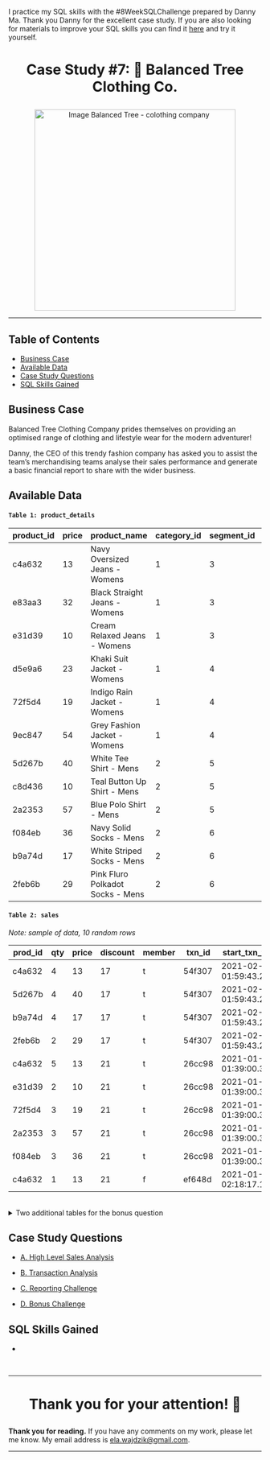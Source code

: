 I practice my SQL skills with the #8WeekSQLChallenge prepared by Danny Ma. Thank you Danny for the excellent case study.
If you are also looking for materials to improve your SQL skills you can find it [here](https://8weeksqlchallenge.com/) and try it yourself.

# <p align="center"> Case Study #7: 👕 Balanced Tree Clothing Co.
<p align="center"> <img src="https://8weeksqlchallenge.com/images/case-study-designs/7.png" alt="Image Balanced Tree - colothing company" height="400">

***

## Table of Contents

- [Business Case](#business-case)
- [Available Data](#available-data)
- [Case Study Questions](#case-study-questions)
- [SQL Skills Gained](#sql-skills-gained)


## Business Case
Balanced Tree Clothing Company prides themselves on providing an optimised range of clothing and lifestyle wear for the modern adventurer!

Danny, the CEO of this trendy fashion company has asked you to assist the team’s merchandising teams analyse their sales performance and generate a basic financial report to share with the wider business.


## Available Data


#### ``Table 1: product_details``

| product_id | price | product_name                   | category_id | segment_id | style_id | category_name | segment_name | style_name            |
|------------|-------|--------------------------------|-------------|------------|----------|---------------|--------------|-----------------------|
| c4a632     | 13    | Navy Oversized Jeans - Womens | 1           | 3          | 7        | Womens        | Jeans        | Navy Oversized        |
| e83aa3     | 32    | Black Straight Jeans - Womens | 1           | 3          | 8        | Womens        | Jeans        | Black Straight        |
| e31d39     | 10    | Cream Relaxed Jeans - Womens  | 1           | 3          | 9        | Womens        | Jeans        | Cream Relaxed         |
| d5e9a6     | 23    | Khaki Suit Jacket - Womens    | 1           | 4          | 10       | Womens        | Jacket       | Khaki Suit            |
| 72f5d4     | 19    | Indigo Rain Jacket - Womens   | 1           | 4          | 11       | Womens        | Jacket       | Indigo Rain           |
| 9ec847     | 54    | Grey Fashion Jacket - Womens  | 1           | 4          | 12       | Womens        | Jacket       | Grey Fashion          |
| 5d267b     | 40    | White Tee Shirt - Mens        | 2           | 5          | 13       | Mens          | Shirt        | White Tee             |
| c8d436     | 10    | Teal Button Up Shirt - Mens   | 2           | 5          | 14       | Mens          | Shirt        | Teal Button Up        |
| 2a2353     | 57    | Blue Polo Shirt - Mens        | 2           | 5          | 15       | Mens          | Shirt        | Blue Polo             |
| f084eb     | 36    | Navy Solid Socks - Mens       | 2           | 6          | 16       | Mens          | Socks        | Navy Solid            |
| b9a74d     | 17    | White Striped Socks - Mens    | 2           | 6          | 17       | Mens          | Socks        | White Striped         |
| 2feb6b     | 29    | Pink Fluro Polkadot Socks - Mens | 2        | 6          | 18       | Mens          | Socks        | Pink Fluro Polkadot   |

#### ``Table 2: sales``
*Note: sample of data, 10 random rows*

| prod_id | qty | price | discount | member | txn_id | start_txn_time           |
|---------|-----|-------|----------|--------|--------|--------------------------|
| c4a632  | 4   | 13    | 17       | t      | 54f307 | 2021-02-13 01:59:43.296 |
| 5d267b  | 4   | 40    | 17       | t      | 54f307 | 2021-02-13 01:59:43.296 |
| b9a74d  | 4   | 17    | 17       | t      | 54f307 | 2021-02-13 01:59:43.296 |
| 2feb6b  | 2   | 29    | 17       | t      | 54f307 | 2021-02-13 01:59:43.296 |
| c4a632  | 5   | 13    | 21       | t      | 26cc98 | 2021-01-19 01:39:00.3456 |
| e31d39  | 2   | 10    | 21       | t      | 26cc98 | 2021-01-19 01:39:00.3456 |
| 72f5d4  | 3   | 19    | 21       | t      | 26cc98 | 2021-01-19 01:39:00.3456 |
| 2a2353  | 3   | 57    | 21       | t      | 26cc98 | 2021-01-19 01:39:00.3456 |
| f084eb  | 3   | 36    | 21       | t      | 26cc98 | 2021-01-19 01:39:00.3456 |
| c4a632  | 1   | 13    | 21       | f      | ef648d | 2021-01-27 02:18:17.1648 |

<br>

<details><summary>
    Two additional tables for the bonus question
  </summary> 


#### ``Table 3: product_hierarchy``
*Those table is used only for the bonus question in **part D***

| id  | parent_id | level_text          | level_name |
|-----|-----------|---------------------|------------|
| 1   |           | Womens             | Category   |
| 2   |           | Mens               | Category   |
| 3   | 1         | Jeans              | Segment    |
| 4   | 1         | Jacket             | Segment    |
| 5   | 2         | Shirt              | Segment    |
| 6   | 2         | Socks              | Segment    |
| 7   | 3         | Navy Oversized     | Style      |
| 8   | 3         | Black Straight     | Style      |
| 9   | 3         | Cream Relaxed      | Style      |
| 10  | 4         | Khaki Suit         | Style      |
| 11  | 4         | Indigo Rain        | Style      |
| 12  | 4         | Grey Fashion       | Style      |
| 13  | 5         | White Tee          | Style      |
| 14  | 5         | Teal Button Up     | Style      |
| 15  | 5         | Blue Polo          | Style      |
| 16  | 6         | Navy Solid         | Style      |
| 17  | 6         | White Striped      | Style      |
| 18  | 6         | Pink Fluro Polkadot | Style      |


#### ``Table 4: product_prices``
*Those table is used only for the bonus question in **part D***

| id  | product_id | price |
|-----|------------|-------|
| 7   | c4a632     | 13    |
| 8   | e83aa3     | 32    |
| 9   | e31d39     | 10    |
| 10  | d5e9a6     | 23    |
| 11  | 72f5d4     | 19    |
| 12  | 9ec847     | 54    |
| 13  | 5d267b     | 40    |
| 14  | c8d436     | 10    |
| 15  | 2a2353     | 57    |
| 16  | f084eb     | 36    |
| 17  | b9a74d     | 17    |
| 18  | 2feb6b     | 29    |


  </details>

## Case Study Questions

- [A. High Level Sales Analysis](https://github.com/ElaWajdzik/SQL_Challenge_Case_Study_7---Balanced-Tree-Clothing-Co/blob/main/A.%20High%20Level%20Sales%20Analysis.md)

- [B. Transaction Analysis](https://github.com/ElaWajdzik/SQL_Challenge_Case_Study_7---Balanced-Tree-Clothing-Co/blob/main/B.%20Transaction%20Analysis.md)

- [C. Reporting Challenge](https://github.com/ElaWajdzik/SQL_Challenge_Case_Study_7---Balanced-Tree-Clothing-Co/blob/main/C.%20Reporting%20Challenge.md)

- [D. Bonus Challenge](https://github.com/ElaWajdzik/SQL_Challenge_Case_Study_7---Balanced-Tree-Clothing-Co/blob/main/D.%20Bonus%20Challenge.md)


## SQL Skills Gained
- 


<br/>

*** 

 # <p align="center"> Thank you for your attention! 🫶️

**Thank you for reading.** If you have any comments on my work, please let me know. My email address is ela.wajdzik@gmail.com.

***
